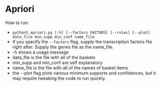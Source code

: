 # Apriori
How to run:
* `python3 apriori.py [-h] [--factors FACTORS] [--rules] [--plot] data_file min_supp min_conf name_file`
* if you specify the `--factors` flag, supply the transcription factors file right after. Supply the genes file as the name_file.
* -h shows a usage message
* data\_file is the file with all of the baskets
* min_supp and min_conf are self explanatory
* name\_file is the file with all of the names of basket items
* the --plot flag plots various minimum supports and confidences, but it may require tweaking the code to run quickly.
